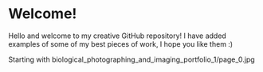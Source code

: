 # Welcome!
Hello and welcome to my creative GitHub repository! I have added examples of some of my best pieces of work, I hope you like them :)

Starting with biological_photographing_and_imaging_portfolio_1/page_0.jpg 
